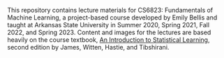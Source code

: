 This repository contains lecture materials for CS6823: Fundamentals of Machine Learning, a project-based course developed by Emily Bellis and taught at Arkansas State University in Summer 2020, Spring 2021, Fall 2022, and Spring 2023. Content and images for the lectures are based heavily on the course textbook, [An Introduction to Statistical Learning](https://www.statlearning.com), second edition by James, Witten, Hastie, and Tibshirani.
